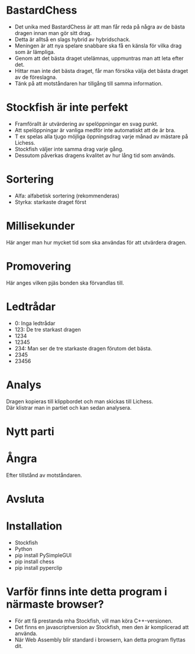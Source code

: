 # BastardChess

* Det unika med BastardChess är att man får reda på några av de bästa dragen innan man gör sitt drag.  
* Detta är alltså en slags hybrid av hybridschack.  
* Meningen är att nya spelare snabbare ska få en känsla för vilka drag som är lämpliga.  
* Genom att det bästa draget utelämnas, uppmuntras man att leta efter det.  
* Hittar man inte det bästa draget, får man försöka välja det bästa draget av de föreslagna.  
* Tänk på att motståndaren har tillgång till samma information.  

# Stockfish är inte perfekt

* Framförallt är utvärdering av spelöppningar en svag punkt.  
* Att spelöppningar är vanliga medför inte automatiskt att de är bra.  
* T ex spelas alla tjugo möjliga öppningsdrag varje månad av mästare på Lichess.  
* Stockfish väljer inte samma drag varje gång.  
* Dessutom påverkas dragens kvalitet av hur lång tid som används.  

# Sortering

* Alfa: alfabetisk sortering (rekommenderas)
* Styrka: starkaste draget först

# Millisekunder

Här anger man hur mycket tid som ska användas för att utvärdera dragen.

# Promovering

Här anges vilken pjäs bonden ska förvandlas till.

# Ledtrådar

* 0: Inga ledtrådar
* 123: De tre starkast dragen
* 1234
* 12345
* 234: Man ser de tre starkaste dragen förutom det bästa.
* 2345
* 23456

# Analys

Dragen kopieras till klippbordet och man skickas till Lichess.  
Där klistrar man in partiet och kan sedan analysera.  

# Nytt parti

# Ångra

Efter tillstånd av motståndaren.

# Avsluta

# Installation

* Stockfish
* Python
* pip install PySimpleGUI
* pip install chess
* pip install pyperclip

# Varför finns inte detta program i närmaste browser?

* För att få prestanda mha Stockfish, vill man köra C++-versionen.
* Det finns en javascriptversion av Stockfish, men den är komplicerad att använda.
* När Web Assembly blir standard i browsern, kan detta program flyttas dit.